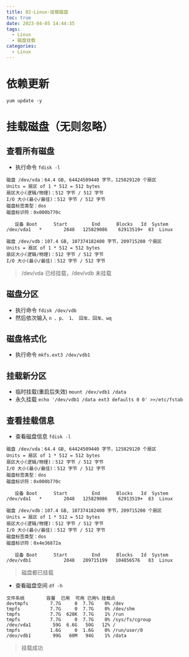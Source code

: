 ```yaml
---
title: 02-Linux-挂载磁盘
toc: true
date: 2023-04-05 14:44:35
tags:
  - Linux
  - 磁盘挂载
categories:
  - Linux    
---
```


# 依赖更新
```shell 
yum update -y 
```

# 挂载磁盘（无则忽略）
## 查看所有磁盘

* 执行命令 `fdisk -l`

```shell 
磁盘 /dev/vda：64.4 GB, 64424509440 字节，125829120 个扇区
Units = 扇区 of 1 * 512 = 512 bytes
扇区大小(逻辑/物理)：512 字节 / 512 字节
I/O 大小(最小/最佳)：512 字节 / 512 字节
磁盘标签类型：dos
磁盘标识符：0x000b770c

   设备 Boot      Start         End      Blocks   Id  System
/dev/vda1   *        2048   125829086    62913519+  83  Linux

磁盘 /dev/vdb：107.4 GB, 107374182400 字节，209715200 个扇区
Units = 扇区 of 1 * 512 = 512 bytes
扇区大小(逻辑/物理)：512 字节 / 512 字节
I/O 大小(最小/最佳)：512 字节 / 512 字节

```

> /dev/vda 已经挂载，/dev/vdb 未挂载

## 磁盘分区
* 执行命令 `fdisk /dev/vdb`
* 然后依次输入 `n 、p、 1、 回车、回车、wq`

## 磁盘格式化
* 执行命令 `mkfs.ext3 /dev/vdb1`

## 挂载新分区
* 临时挂载(重启后失效) `mount /dev/vdb1 /data`
* 永久挂载 `echo '/dev/vdb1 /data ext3 defaults 0 0' >>/etc/fstab`

## 查看挂载信息
* 查看磁盘信息 `fdisk -l`

```shell
磁盘 /dev/vda：64.4 GB, 64424509440 字节，125829120 个扇区
Units = 扇区 of 1 * 512 = 512 bytes
扇区大小(逻辑/物理)：512 字节 / 512 字节
I/O 大小(最小/最佳)：512 字节 / 512 字节
磁盘标签类型：dos
磁盘标识符：0x000b770c

   设备 Boot      Start         End      Blocks   Id  System
/dev/vda1   *        2048   125829086    62913519+  83  Linux

磁盘 /dev/vdb：107.4 GB, 107374182400 字节，209715200 个扇区
Units = 扇区 of 1 * 512 = 512 bytes
扇区大小(逻辑/物理)：512 字节 / 512 字节
I/O 大小(最小/最佳)：512 字节 / 512 字节
磁盘标签类型：dos
磁盘标识符：0x4e36872a

   设备 Boot      Start         End      Blocks   Id  System
/dev/vdb1            2048   209715199   104856576   83  Linux

```
> 磁盘都已挂载

* 查看磁盘空间 `df -h`

```shell
文件系统        容量  已用  可用 已用% 挂载点
devtmpfs        7.7G     0  7.7G    0% /dev
tmpfs           7.7G     0  7.7G    0% /dev/shm
tmpfs           7.7G  628K  7.7G    1% /run
tmpfs           7.7G     0  7.7G    0% /sys/fs/cgroup
/dev/vda1        59G  6.6G   50G   12% /
tmpfs           1.6G     0  1.6G    0% /run/user/0
/dev/vdb1        99G   60M   94G    1% /data
```
> 挂载成功




